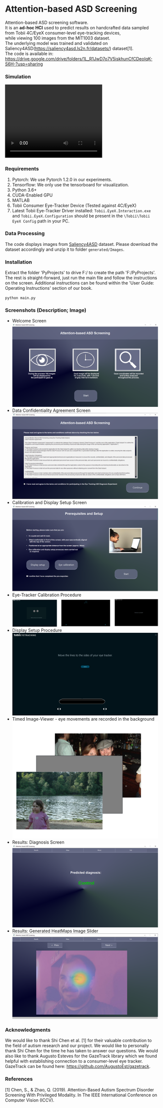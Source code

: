 # Attention-based ASD Screening
Attention-based ASD screening software.<br>
It is an **ad-hoc HCI** used to predict results on handcrafted data sampled from Tobii 4C/EyeX consumer-level eye-tracking devices,<br>while viewing 100 images from the MIT1003 dataset.<br>
The underlying model was trained and validated on Saliency4ASD(https://saliency4asd.ls2n.fr/datasets/) dataset[1].<br>
The code is available in: https://drive.google.com/drive/folders/1L_R1JwD7o7V5iskhunCfCDeoIqK-S6H-?usp=sharing

### Simulation
<video width="320" height="240" controls>
  <source src="vid/Capstone%20Project%20Phase%20B%E2%80%9323-1-R-16%20.mp4" type="video/mp4">
  Your browser does not support the video tag.
</video>

### Requirements
1. Pytorch: We use Pytorch 1.2.0 in our experiments.
2. Tensorflow: We only use the tensorboard for visualization.
3. Python 3.6+
4. CUDA-Enabled GPU
5. MATLAB
6. Tobii Consumer Eye-Tracker Device (Tested against 4C/EyeX)
7. Latest Tobii Eye-Tracker Driver installed: `Tobii.EyeX.Interaction.exe` and `Tobii.EyeX.Configuration` should be present in the `\Tobii\Tobii EyeX Config` path in your PC.

### Data Processing
The code displays images from [Saliency4ASD](https://saliency4asd.ls2n.fr/datasets/) dataset. Please download the dataset accordingly and unzip it to folder `generated/Images`.

### Installation
Extract the folder 'PyProjects' to drive F:/ to create the path 'F:/PyProjects'. The rest is straight-forward, just run the main file and follow the instructions on the screen.
Additional instructions can be found within the 'User Guide: Operating Instructions' section of our book.

`python main.py` 

### Screenshots (Description; Image)
<div>
  <ul>
    <li>
      Welcome Screen<br><img src="imgs/first_screen.png">
    </li>
    <li>
      Data Confidentiality Agreement Screen<br><img src="imgs/agreement_screen.png">
    </li>
    <li>
      Calibration and Display Setup Screen<br><img src="imgs/calibration_screen.png">
    </li>
    <li>
      Eye-Tracker Calibration Procedure<br><img src="imgs/calibration_process.png">
    </li>
    <li>
      Display Setup Procedure<br><img src="imgs/displaySetup.jpg">
    </li>
    <li>
      Timed Image-Viewer - eye movements are recorded in the background<br><img src="imgs/experinent.png">
    </li>
    <li>
      Results: Diagnosis Screen<br><img src="imgs/result_screen1.png">
    </li>
    <li>
      Results: Generated HeatMaps Image Slider<br><img src="imgs/heatMap.png">
    </li>  
  </ul>
</div>

### Acknowledgments
We would like to thank Shi Chen et al. [1] for their valuable contribution to the field of autism research and our project.
We would like to personally thank Shi Chen for the time he has taken to answer our questions.
We would also like to thank Augusto Esteves for the GazeTrack library which we found helpful with establishing connection to a consumer-level eye tracker.
GazeTrack can be found here: https://github.com/AugustoEst/gazetrack.

### References
[1] Chen, S., & Zhao, Q. (2019). Attention-Based Autism Spectrum Disorder Screening With Privileged Modality. In The IEEE International Conference on Computer Vision (ICCV).
